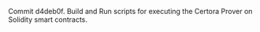 Commit d4deb0f.                    Build and Run scripts for executing the Certora Prover on Solidity smart contracts.
